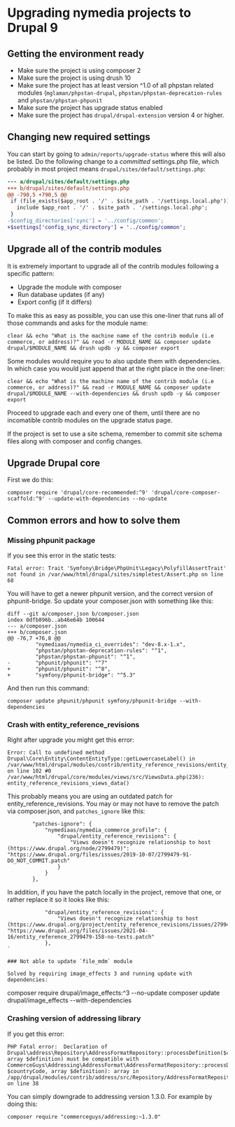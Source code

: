 # Upgrading nymedia projects to Drupal 9

## Getting the environment ready

- Make sure the project is using composer 2
- Make sure the project is using drush 10
- Make sure the project has at least version ^1.0 of all phpstan related modules (`mglaman/phpstan-drupal`, `phpstan/phpstan-deprecation-rules` and `phpstan/phpstan-phpunit`
- Make sure the project has upgrade status enabled
- Make sure the project has `drupal/drupal-extension` version 4 or higher.

## Changing new required settings

You can start by going to `admin/reports/upgrade-status` where this will also be listed. Do the following change to a _committed_ settings.php file, which probably in most project means `drupal/sites/default/settings.php`:

```diff
--- a/drupal/sites/default/settings.php
+++ b/drupal/sites/default/settings.php
@@ -790,5 +790,5 @@
 if (file_exists($app_root . '/' . $site_path . '/settings.local.php')) {
   include $app_root . '/' . $site_path . '/settings.local.php';
 }
-$config_directories['sync'] = '../config/common';
+$settings['config_sync_directory'] = '../config/common';
```

## Upgrade all of the contrib modules

It is extremely important to upgrade all of the contrib modules following a specific pattern:

- Upgrade the module with composer
- Run database updates (if any)
- Export config (if it differs)

To make this as easy as possible, you can use this one-liner that runs all of those commands and asks for the module name:

``` 
clear && echo "What is the machine name of the contrib module (i.e commerce, or address)?" && read -r MODULE_NAME && composer update drupal/$MODULE_NAME && drush updb -y && composer export
``` 

Some modules would require you to also update them with dependencies. In which case you would just append that at the right place in the one-liner:

```
clear && echo "What is the machine name of the contrib module (i.e commerce, or address)?" && read -r MODULE_NAME && composer update drupal/$MODULE_NAME --with-dependencies && drush updb -y && composer export
``` 

Proceed to upgrade each and every one of them, until there are no incomatible contrib modules on the upgrade status page.

If the project is set to use a site schema, remember to commit site schema files along with composer and config changes.

## Upgrade Drupal core

First we do this:

```
composer require 'drupal/core-recommended:^9' 'drupal/core-composer-scaffold:^9' --update-with-dependencies --no-update
``` 

## Common errors and how to solve them

### Missing phpunit package

If you see this error in the static tests:

``` 
Fatal error: Trait 'Symfony\Bridge\PhpUnit\Legacy\PolyfillAssertTrait' not found in /var/www/html/drupal/sites/simpletest/Assert.php on line 68
``` 

You will have to get a newer phpunit version, and the correct version of phpunit-bridge. So update your composer.json with something like this:

```
diff --git a/composer.json b/composer.json
index 0dfb896b..ab46e64b 100644
--- a/composer.json
+++ b/composer.json
@@ -76,7 +76,8 @@
         "nymediaas/nymedia_ci_overrides": "dev-8.x-1.x",
         "phpstan/phpstan-deprecation-rules": "^1",
         "phpstan/phpstan-phpunit": "^1",
-        "phpunit/phpunit": "^7"
+        "phpunit/phpunit": "^8",
+        "symfony/phpunit-bridge": "^5.3"
``` 

And then run this command:

``` 
composer update phpunit/phpunit symfony/phpunit-bridge --with-dependencies
```

### Crash with entity_reference_revisions

Right after upgrade you might get this error:

``` 
Error: Call to undefined method Drupal\Core\Entity\ContentEntityType::getLowercaseLabel() in /var/www/html/drupal/modules/contrib/entity_reference_revisions/entity_reference_revisions.views.inc on line 102 #0 /var/www/html/drupal/core/modules/views/src/ViewsData.php(236): entity_reference_revisions_views_data()
``` 

This probably means you are using an outdated patch for entity_reference_revisions. You may or may not have to remove the patch via composer.json, and `patches_ignore` like this:

```
        "patches-ignore": {
            "nymediaas/nymedia_commerce_profile": {
                "drupal/entity_reference_revisions": {
                    "Views doesn't recognize relationship to host (https://www.drupal.org/node/2799479)": "https://www.drupal.org/files/issues/2019-10-07/2799479-91-DO_NOT_COMMIT.patch"
                }
            }
        },
```

In addition, if you have the patch locally in the project, remove that one, or rather replace it so it looks like this:

``` 
            "drupal/entity_reference_revisions": {
                "Views doesn't recognize relationship to host (https://www.drupal.org/project/entity_reference_revisions/issues/2799479)": "https://www.drupal.org/files/issues/2021-04-16/entity_reference_2799479-158-no-tests.patch"
            },
`

### Not able to update `file_mdm` module

Solved by requiring image_effects 3 and running update with dependencies:

```
composer require drupal/image_effects:^3 --no-update
composer update drupal/image_effects --with-dependencies


### Crashing version of addressing library

If you get this error:

``` 
PHP Fatal error:  Declaration of Drupal\address\Repository\AddressFormatRepository::processDefinition($countryCode, array $definition) must be compatible with CommerceGuys\Addressing\AddressFormat\AddressFormatRepository::processDefinition(string $countryCode, array $definition): array in /app/drupal/modules/contrib/address/src/Repository/AddressFormatRepository.php on line 38
``` 

You can simply downgrade to addressing version 1.3.0. For example by doing this:

```  
composer require "commerceguys/addressing:~1.3.0"
``` 
